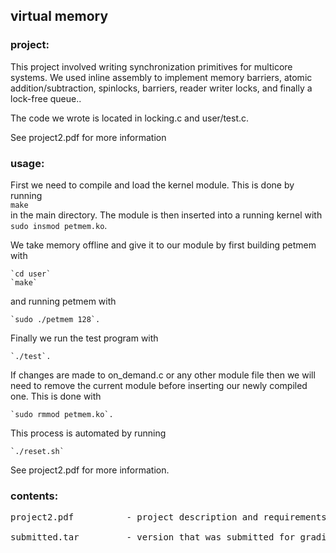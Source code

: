 ## virtual memory

### project:

This project involved writing synchronization primitives for multicore systems. We used inline assembly to implement memory barriers, atomic addition/subtraction, spinlocks, barriers, reader writer locks, and finally a lock-free queue..

The code we wrote is located in locking.c and user/test.c.

See project2.pdf for more information
  
### usage:

First we need to compile and load the kernel module. This is done
by running  
	`make`  
in the main directory. The module is then inserted into a
running kernel with  
	`sudo insmod petmem.ko`.  
  
We take memory offline and give it to our module by first building petmem with  

	`cd user`  
	`make`  
  
and running petmem with  
  
	`sudo ./petmem 128`.  
  
Finally we run the test program with  
  
	`./test`.  
  
If changes are made to on_demand.c or any other module file then we will need to remove the current module before inserting our newly compiled one. This is done with  
  
	`sudo rmmod petmem.ko`.  
  
This process is automated by running  
  
	`./reset.sh`
  
See project2.pdf for more information.  

### contents:
<pre>
project2.pdf		  - project description and requirements

submitted.tar		  - version that was submitted for grading
</pre>
